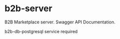 # b2b-server

B2B Marketplace server.
Swagger API Documentation.

b2b-db-postgresql service required 
